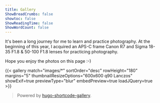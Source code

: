 ```yaml
---
title: Gallery
ShowBreadCrumbs: false
showtoc: false
ShowReadingTime: false
ShowWordCount: false
---
```


It's been a long journey for me to learn and practice photography. At the beginning of this year, I acquired an APS-C frame Canon R7 and Sigma 18-35 F1.8 & 50-100 F1.8 lenses for practicing photography.

Hope you enjoy the photos on this page :-)

{{< gallery match="images/*" sortOrder="desc" rowHeight="180" margins="5" thumbnailResizeOptions="600x600 q90 Lanczos" showExif=true previewType="blur" embedPreview=true loadJQuery=true >}}

> Powered by [hugo-shortcode-gallery](https://github.com/mfg92/hugo-shortcode-gallery).
